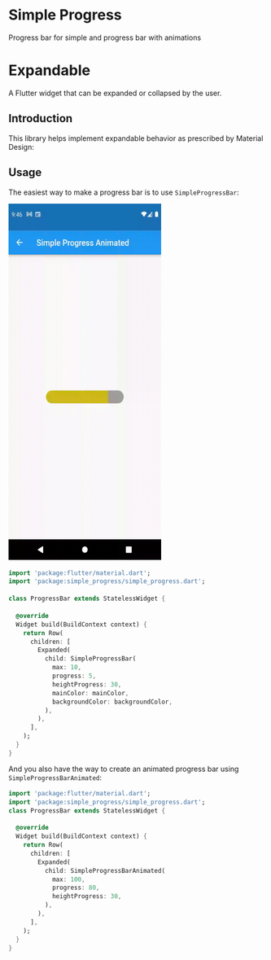 # Simple Progress

Progress bar for simple and progress bar with animations

# Expandable

A Flutter widget that can be expanded or collapsed by the user.

## Introduction

This library helps implement expandable behavior as prescribed by Material Design:


## Usage

The easiest way to make a progress bar is to use `SimpleProgressBar`:

<img alt="animated image" height="700" src="https://github.com/GlaidsonRM/simple_progress/blob/main/examples/ProgressBarAnimated.gif" width="300"/>

```dart
import 'package:flutter/material.dart';
import 'package:simple_progress/simple_progress.dart';

class ProgressBar extends StatelessWidget {
  
  @override
  Widget build(BuildContext context) {
    return Row(
      children: [
        Expanded(
          child: SimpleProgressBar(
            max: 10,
            progress: 5,
            heightProgress: 30,
            mainColor: mainColor,
            backgroundColor: backgroundColor,
          ),
        ),
      ],
    );
  }
}
```

And you also have the way to create an animated progress bar using `SimpleProgressBarAnimated`:

```dart
import 'package:flutter/material.dart';
import 'package:simple_progress/simple_progress.dart';
class ProgressBar extends StatelessWidget {
  
  @override
  Widget build(BuildContext context) {
    return Row(
      children: [
        Expanded(
          child: SimpleProgressBarAnimated(
            max: 100, 
            progress: 80, 
            heightProgress: 30,
          ),
        ),
      ],
    );
  }
}
```
